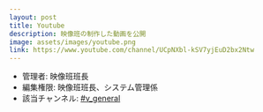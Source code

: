 ```yaml
---
layout: post
title: Youtube
description: 映像班の制作した動画を公開
image: assets/images/youtube.png
link: https://www.youtube.com/channel/UCpNXbl-kSV7yjEuD2bx2Ntw
---
```


- 管理者: 映像班班長
- 編集権限: 映像班班長、システム管理係
- 該当チャンネル: [#v_general](https://sokon.slack.com/messages/C4ECQ811V/)